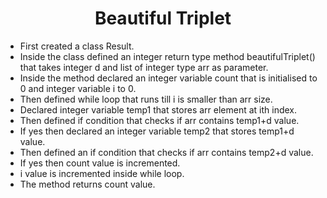 <h1 align="center">Beautiful Triplet</h1>

- First created a class Result.
- Inside the class defined an integer return type method beautifulTriplet() that takes integer d and list of integer type arr as parameter.
- Inside the method declared an integer variable count that is initialised to 0 and integer variable i to 0.
- Then defined while loop that runs till i is smaller than arr size.
- Declared integer variable temp1 that stores arr element at ith index.
- Then defined if condition that checks if arr contains temp1+d value.
- If yes then declared an integer variable temp2 that stores temp1+d value.
- Then defined an if condition that checks if arr contains temp2+d value.
- If yes then count value is incremented.
- i value is incremented inside while loop.
- The method returns count value.